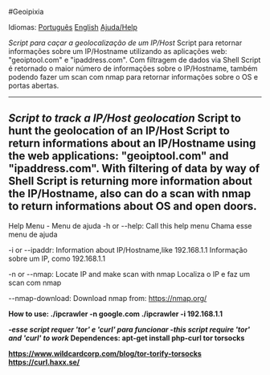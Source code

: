 #Geoipixia

Idiomas:
  <a href="#ptbr">Português</a>
  <a href="#en">English</a>
<a href="#help">Ajuda/Help</a>

<a name="ptbr"></a>
  <i>Script para caçar a geolocalização de um IP/Host</i>
Script para retornar informações sobre um IP/Hostname utilizando as aplicações
web: "geoiptool.com" e "ipaddress.com". Com filtragem de dados via Shell Script
é retornado o maior número de informações sobre o IP/Hostname, também
podendo fazer um scan com nmap para retornar informações sobre o OS e portas
abertas.

-------------------------------------------------------------------------------------------------

<a name="en"></a>
<i>Script to track a IP/Host geolocation</i>
Script to hunt the geolocation of an IP/Host Script to return informations about an IP/Hostname using the web applications:  "geoiptool.com" and "ipaddress.com". With filtering of data by way of Shell Script is returning more information about the IP/Hostname, also can do a scan with nmap to return informations about OS and open doors.
-------------------------------------------------------------------------------------------------
<a name="help"></a>
Help Menu - Menu de ajuda
-h or --help:
  Call this help menu
  Chama esse menu de ajuda

-i or --ipaddr:
  Information about IP/Hostname,like 192.168.1.1
  Informação sobre um IP, como 192.168.1.1

-n or --nmap:
  Locate IP and make scan with nmap
  Localiza o IP e faz um scan com nmap

--nmap-download:
  Download nmap from: https://nmap.org/

<b>How to use:
  ./ipcrawler -n google.com
  ./ipcrawler -i 192.168.1.1
<b>

<i>
  -esse script requer 'tor' e 'curl' para funcionar
  -this script require 'tor' and 'curl' to work
</i>

<b>
Dependences:
  apt-get install php-curl tor torsocks
</b>

https://www.wildcardcorp.com/blog/tor-torify-torsocks
https://curl.haxx.se/

